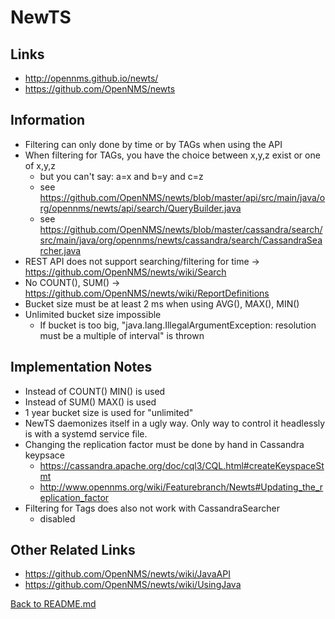 # NewTS

## Links

* http://opennms.github.io/newts/
* https://github.com/OpenNMS/newts

## Information

* Filtering can only done by time or by TAGs when using the API
* When filtering for TAGs, you have the choice between x,y,z exist or one of x,y,z
    * but you can't say: a=x and b=y and c=z
    * see https://github.com/OpenNMS/newts/blob/master/api/src/main/java/org/opennms/newts/api/search/QueryBuilder.java
    * see https://github.com/OpenNMS/newts/blob/master/cassandra/search/src/main/java/org/opennms/newts/cassandra/search/CassandraSearcher.java
* REST API does not support searching/filtering for time -> https://github.com/OpenNMS/newts/wiki/Search
* No COUNT(), SUM() -> https://github.com/OpenNMS/newts/wiki/ReportDefinitions
* Bucket size must be at least 2 ms when using AVG(), MAX(), MIN()
* Unlimited bucket size impossible
    * If bucket is too big, "java.lang.IllegalArgumentException: resolution must be a multiple of interval" is thrown

## Implementation Notes

* Instead of COUNT() MIN() is used
* Instead of SUM() MAX() is used
* 1 year bucket size is used for "unlimited"
* NewTS daemonizes itself in a ugly way. Only way to control it headlessly is with a systemd service file.
* Changing the replication factor must be done by hand in Cassandra keypsace
    * https://cassandra.apache.org/doc/cql3/CQL.html#createKeyspaceStmt
    * http://www.opennms.org/wiki/Featurebranch/Newts#Updating_the_replication_factor
* Filtering for Tags does also not work with CassandraSearcher
    * disabled

## Other Related Links

* https://github.com/OpenNMS/newts/wiki/JavaAPI
* https://github.com/OpenNMS/newts/wiki/UsingJava

[Back to README.md](../../README.md)
